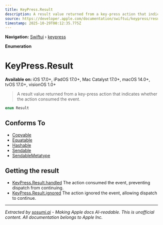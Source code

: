 ```yaml
---
title: KeyPress.Result
description: A result value returned from a key-press action that indicates whether the action consumed the event.
source: https://developer.apple.com/documentation/swiftui/keypress/result
timestamp: 2025-10-29T00:12:35.775Z
---
```


**Navigation:** [Swiftui](/documentation/swiftui) › [keypress](/documentation/swiftui/keypress)

**Enumeration**

# KeyPress.Result

**Available on:** iOS 17.0+, iPadOS 17.0+, Mac Catalyst 17.0+, macOS 14.0+, tvOS 17.0+, visionOS 1.0+

> A result value returned from a key-press action that indicates whether the action consumed the event.

```swift
enum Result
```

## Conforms To

- [Copyable](/documentation/Swift/Copyable)
- [Equatable](/documentation/Swift/Equatable)
- [Hashable](/documentation/Swift/Hashable)
- [Sendable](/documentation/Swift/Sendable)
- [SendableMetatype](/documentation/Swift/SendableMetatype)

## Getting the result

- [KeyPress.Result.handled](/documentation/swiftui/keypress/result/handled) The action consumed the event, preventing dispatch from continuing.
- [KeyPress.Result.ignored](/documentation/swiftui/keypress/result/ignored) The action ignored the event, allowing dispatch to continue.

---

*Extracted by [sosumi.ai](https://sosumi.ai) - Making Apple docs AI-readable.*
*This is unofficial content. All documentation belongs to Apple Inc.*
